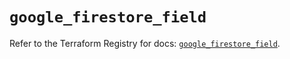 # `google_firestore_field`

Refer to the Terraform Registry for docs: [`google_firestore_field`](https://registry.terraform.io/providers/hashicorp/google-beta/6.12.0/docs/resources/google_firestore_field).
